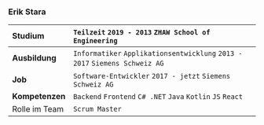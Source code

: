 ### Erik Stara

| **Studium**     | `Teilzeit` `2019 - 2013` `ZHAW School of Engineering`                       |
| :-------------- | :-------------------------------------------------------------------------- |
| **Ausbildung**  | `Informatiker` `Applikationsentwicklung` `2013 - 2017` `Siemens Schweiz AG` |
| **Job**         | `Software-Entwickler` `2017 - jetzt` `Siemens Schweiz AG`                   |
| **Kompetenzen** | `Backend` `Frontend` `C# .NET` `Java` `Kotlin` `JS` `React`                 |
| Rolle im Team   | `Scrum Master`                                                              |
